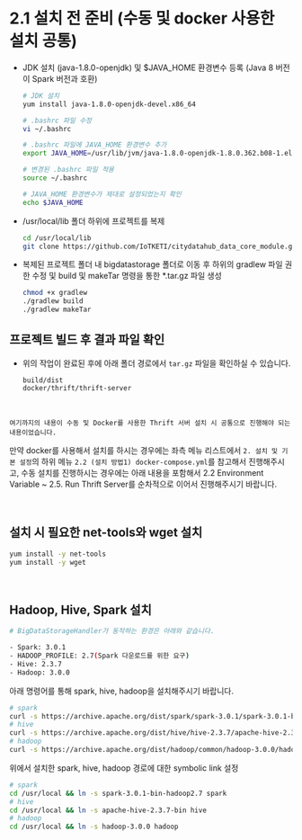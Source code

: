 # 2.1 설치 전 준비 (수동 및 docker 사용한 설치 공통)

- JDK 설치 (java-1.8.0-openjdk) 및 $JAVA_HOME 환경변수 등록 (Java 8 버전이 Spark 버전과 호환)

  ```bash
  # JDK 설치
  yum install java-1.8.0-openjdk-devel.x86_64

  # .bashrc 파일 수정
  vi ~/.bashrc

  # .bashrc 파일에 JAVA_HOME 환경변수 추가
  export JAVA_HOME=/usr/lib/jvm/java-1.8.0-openjdk-1.8.0.362.b08-1.el7_9.x86_64

  # 변경된 .bashrc 파일 적용
  source ~/.bashrc

  # JAVA_HOME 환경변수가 제대로 설정되었는지 확인
  echo $JAVA_HOME
  ```

- /usr/local/lib 폴더 하위에 프로젝트를 복제

  ```bash
  cd /usr/local/lib
  git clone https://github.com/IoTKETI/citydatahub_data_core_module.git
  ```

- 복제된 프로젝트 폴더 내 bigdatastorage 폴더로 이동 후 하위의 gradlew 파일 권한 수정 및 build 및 makeTar 명령을 통한 \*.tar.gz 파일 생성

  ```bash
  chmod +x gradlew
  ./gradlew build
  ./gradlew makeTar
  ```

## 프로젝트 빌드 후 결과 파일 확인

- 위의 작업이 완료된 후에 아래 폴더 경로에서 `tar.gz` 파일을 확인하실 수 있습니다.

  ```
  build/dist
  docker/thrift/thrift-server
  ```

  <br/>

`여기까지의 내용이 수동 및 Docker를 사용한 Thrift 서버 설치 시 공통으로 진행해야 되는 내용이었습니다.`

만약 docker를 사용해서 설치를 하시는 경우에는 좌측 메뉴 리스트에서 `2. 설치 및 기본 설정`의 하위 메뉴 `2.2 (설치 방법1) docker-compose.yml`를 참고해서 진행해주시고, 수동 설치를 진행하시는 경우에는 아래 내용을 포함해서 2.2 Environment Variable ~ 2.5. Run Thrift Server를 순차적으로 이어서 진행해주시기 바랍니다.

<br/>

## 설치 시 필요한 net-tools와 wget 설치

```bash
yum install -y net-tools
yum install -y wget
```

<br/>

## Hadoop, Hive, Spark 설치

```bash
# BigDataStorageHandler가 동작하는 환경은 아래와 같습니다.

- Spark: 3.0.1
- HADOOP_PROFILE: 2.7(Spark 다운로드를 위한 요구)
- Hive: 2.3.7
- Hadoop: 3.0.0
```

아래 명령어를 통해 spark, hive, hadoop을 설치해주시기 바랍니다.

```bash
# spark
curl -s https://archive.apache.org/dist/spark/spark-3.0.1/spark-3.0.1-bin-hadoop2.7.tgz | tar -xvz -C /usr/local/
# hive
curl -s https://archive.apache.org/dist/hive/hive-2.3.7/apache-hive-2.3.7-bin.tar.gz | tar -xvz -C /usr/local/
# hadoop
curl -s https://archive.apache.org/dist/hadoop/common/hadoop-3.0.0/hadoop-3.0.0.tar.gz | tar -xvz -C /usr/local/
```

위에서 설치한 spark, hive, hadoop 경로에 대한 symbolic link 설정

```bash
# spark
cd /usr/local && ln -s spark-3.0.1-bin-hadoop2.7 spark
# hive
cd /usr/local && ln -s apache-hive-2.3.7-bin hive
# hadoop
cd /usr/local && ln -s hadoop-3.0.0 hadoop
```
